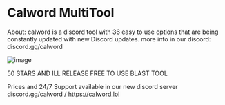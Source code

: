 # Calword MultiTool
About: calword is a discord tool with 36 easy to use options that are being constantly updated with new Discord updates.
more info in our discord: discord.gg/calword



![image](https://github.com/lostroes/Blast-MultiTool/assets/80589822/3751c5c0-7fce-4fb4-b929-e0177d7b9e07)

50 STARS AND ILL RELEASE FREE TO USE BLAST TOOL

Prices and 24/7 Support available in our new discord server discord.gg/calword / https://calword.lol
